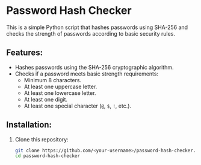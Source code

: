 # Password Hash Checker

This is a simple Python script that hashes passwords using SHA-256 and checks the strength of passwords according to basic security rules.

## Features:
- Hashes passwords using the SHA-256 cryptographic algorithm.
- Checks if a password meets basic strength requirements:
  - Minimum 8 characters.
  - At least one uppercase letter.
  - At least one lowercase letter.
  - At least one digit.
  - At least one special character (`@`, `$`, `!`, etc.).

## Installation:

1. Clone this repository:

   ```bash
   git clone https://github.com/<your-username>/password-hash-checker.git
   cd password-hash-checker
